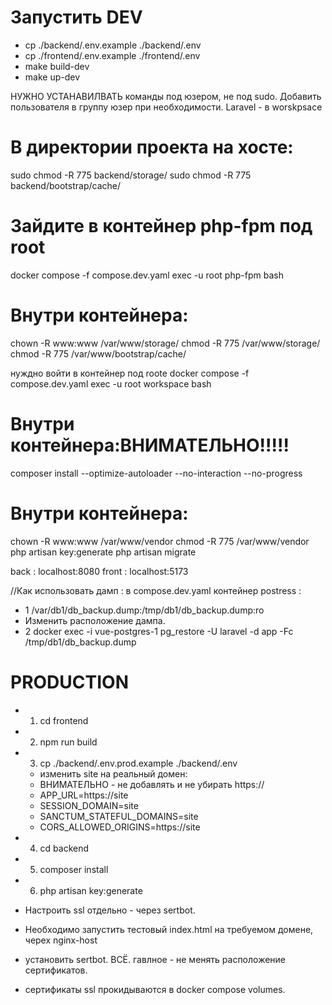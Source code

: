 

# Запустить DEV

- cp ./backend/.env.example ./backend/.env
- cp ./frontend/.env.example ./frontend/.env
- make build-dev
- make up-dev

НУЖНО УСТАНАВИЛВАТЬ команды под юзером, не под sudo.
Добавить пользователя в группу юзер при необходимости.
Laravel - в worskpsace

# В директории проекта на хосте:
sudo chmod -R 775 backend/storage/
sudo chmod -R 775 backend/bootstrap/cache/

# Зайдите в контейнер php-fpm под root
docker compose -f compose.dev.yaml exec -u root php-fpm bash

# Внутри контейнера:
chown -R www:www /var/www/storage/
chmod -R 775 /var/www/storage/
chmod -R 775 /var/www/bootstrap/cache/

нуждно войти в контейнер под roote
docker compose -f compose.dev.yaml exec -u root workspace bash
# Внутри контейнера:ВНИМАТЕЛЬНО!!!!!
composer install --optimize-autoloader --no-interaction --no-progress
# Внутри контейнера:
chown -R www:www /var/www/vendor
chmod -R 775 /var/www/vendor
php artisan key:generate
php artisan migrate

back : localhost:8080
front : localhost:5173


//Как использовать дамп :
в compose.dev.yaml контейнер postress :
- 1 /var/db1/db_backup.dump:/tmp/db1/db_backup.dump:ro
- Изменить расположение дампа.
- 2 docker exec -i vue-postgres-1 pg_restore -U laravel -d app -Fc /tmp/db1/db_backup.dump


# PRODUCTION 
- 1. cd frontend
- 2. npm run build
- 3. cp ./backend/.env.prod.example ./backend/.env 
  - изменить site на реальный домен:
  - ВНИМАТЕЛЬНО - не добавлять и не убирать https://
  - APP_URL=https://site
  - SESSION_DOMAIN=site
  - SANCTUM_STATEFUL_DOMAINS=site
  - CORS_ALLOWED_ORIGINS=https://site
- 4. cd backend
- 5. composer install
- 6. php artisan key:generate

- Настроить ssl отдельно - через sertbot.
- Необходимо запустить тестовый index.html на требуемом домене, черех nginx-host 
- установить sertbot. ВСЁ. гавлное - не менять расположение сертификатов. 
- сертификаты ssl прокидываются в docker compose volumes. 

